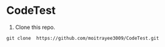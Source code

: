 # CodeTest

1. Clone this repo.

```
git clone  https://github.com/moitrayee3009/CodeTest.git
```




